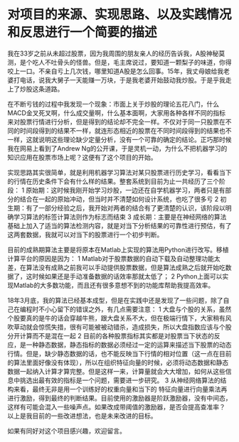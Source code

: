 # 对项目的来源、实现思路、以及实践情况和反思进行一个简要的描述

我在33岁之前从未超过股票，因为我周围的朋友亲人的经历告诉我，A股神秘莫测，是个吃人不吐骨头的怪兽。但是，毛主席说过，要知道一颗梨子的味道，你得咬上一口。不亲自亏上几次钱，哪里知道A股是怎么回事。15年，我丈母娘给我老婆打电话，说我大舅子一天能赚一万块，于是我老婆开始鼓动我炒股。于是乎我走上了炒股这条道路。

在不断亏钱的过程中我发现一个现象：市面上关于炒股的理论五花八门，什么MACD金叉死叉啊，什么成交量啊，什么基本面啊，大家用各种各样不同的指标来对股票行情进行分析，但是得到的结论却不完全一样。不仅对于同一只股票在不同的时间段得到的结果不一样，就连形态相近的股票在不同时间段得到的结果也不一样，这就说明这些理论缺少定量分析，没有一个可靠的确定的结论。正巧那时候我在网易上看到了Andrew Ng的公开课，于是灵机一动，为什么不把机器学习的知识应用在股票市场上呢？这便有了这个项目的开始。

实现思路其实很简单，就是利用机器学习算法对某只股票进行历史学习，看看当下的行情在历史条件下会有什么样的结果。整套系统到目前为止一共经历了三个阶段：
1 原始期：这时候我刚开始学习炒股，一边还在自学机器学习，两者只是有部分的结合在一起的原始冲动，但当时并不清楚如何设计系统，也吃了很多亏
2 初生期：有了一部分经验之后，我开始对两者的结合有了更清楚的认识，该阶段以明确学习算法的标签计算法则作为标志而结束
3 成长期：主要是在神经网络的算法基础上加入了适当的算法检测内容，就是对当下分析结果的可靠性进行预估，有了这两套数据，我就可以对当下的股票进行一个初步判断。

目前的成熟期算法主要是将原本在Matlab上实现的算法用Python进行改写。移植计算平台的原因是因为：
1 Matlab对于股票数据的自动下载及自动整理功能太差，在算法没有成熟之前我可以手动提供股票数据，但是算法成熟之后就开始吃数据了，这时候如果还是手动准备数据的话效率那就太低了；
2 Python上面可以实现Matlab的大多数功能，而且还有很多意想不到的功能库帮助我提高效率。

18年3月底，我的算法已经基本成型，但是在实践中还是发现了一些问题，除了自己在编程时不小心留下的错误之外，有几点需要注意：
1 大盘与个股的关系，虽然个股要真的是牛的话会穿越牛熊，跟大盘关系不大，但在极端行情下，大家稍有风吹草动就会惊慌失措，很有可能被被动错杀，造成损失，所以大盘指数应该与个股分开计算而不是混在一起
2 目前的各种股票指标其实都是对股票当下状态的反应，是一种静态数据，静态指标的数据必须经过一定的运算来描述当下股票的动态行情。但是，缺少静态数据的话，也不能反映当下行情的相对位置（这一点在目前的算法里面好像没有体现），所以在组织特征向量的时候，必须将动态数据和静态数据一起纳入计算才算完整。但是这样一来，计算量就会大大增加，如何从这些信息中挑选出最有效的指标是一个问题，需要进一步研究。
3 从神经网络算法的结构来看，最终无非是用一个训练好的权重向量和当下的 特征向量进行向量乘法再进行激励，得到最终的判断结果。目前使用的激励器是阶跃激励器，没有中间态，这样有可能会混入一些噪声点。如果改成带阈值的激励器，是否会提高查准率？
以上是我目前的一些改进想法，也是未来改进的目标。

如果有同好对这个项目感兴趣，欢迎留言。
